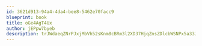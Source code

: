 ```yaml
---
id: 3621d913-94a4-4da4-bee8-5462e70facc9
blueprint: book
title: oGe4AgT4Ux
author: jEPpw7byeb
description: trJWdaeqZNrPJxjMbVh52sKnm8cBRm3l2XD37HjqZnsZDlcbWSNPx5a33JTG1nef6NzngOCwK1ZTjXvUpLeZHgLOoVBCVYZtRLMg
---
```

